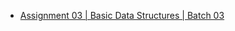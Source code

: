 - [Assignment 03 | Basic Data Structures | Batch 03 ](https://www.hackerrank.com/contests/assignment-03-a-basic-data-structures-a-batch-03/challenges)